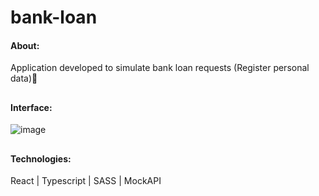 # bank-loan

#### About: 
Application developed to simulate bank loan requests (Register personal data)🏦

## 

#### Interface: 

![image](https://user-images.githubusercontent.com/66935004/184176236-78d28eda-56fd-4e23-9bc6-3d9daff0267c.png)

## 

#### Technologies:

React | Typescript | SASS | MockAPI
